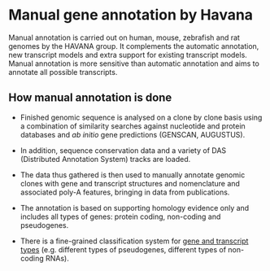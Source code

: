 # Manual gene annotation by Havana

Manual annotation is carried out on human, mouse, zebrafish and rat genomes by the HAVANA group. It complements the automatic annotation, new transcript models and extra support for existing transcript models. Manual annotation is more sensitive than automatic annotation and aims to annotate all possible transcripts.


## How manual annotation is done

* Finished genomic sequence is analysed on a clone by clone basis using a combination of similarity searches against nucleotide and protein databases and *ab initio* gene predictions (GENSCAN, AUGUSTUS).

* In addition, sequence conservation data and a variety of DAS (Distributed Annotation System) tracks are loaded.

* The data thus gathered is then used to manually annotate genomic clones with gene and transcript structures and nomenclature and associated poly-A features, bringing in data from publications.

* The annotation is based on supporting homology evidence only and includes all types of genes: protein coding, non-coding and pseudogenes.

* There is a fine-grained classification system for [gene and transcript types](biotypes.md) (e.g. different types of pseudogenes, different types of non-coding RNAs).
